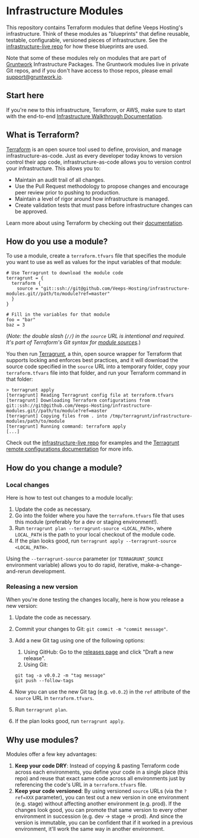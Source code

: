 # Infrastructure Modules

This repository contains Terraform modules that define Veeps Hosting's infrastructure. Think of these modules as 
"blueprints" that define reusable, testable, configurable, versioned pieces of infrastructure. See the 
[infrastructure-live repo](https://github.com/Veeps-Hosting/infrastructure-live) for 
how these blueprints are used.

Note that some of these modules rely on modules that are part of [Gruntwork](http://www.gruntwork.io) Infrastructure 
Packages. The Gruntwork modules live in private Git repos, and if you don't have access to those repos, please email
support@gruntwork.io.



## Start here

If you're new to this infrastructure, Terraform, or AWS, make sure to start with the end-to-end 
[Infrastructure Walkthrough Documentation](https://github.com/Veeps-Hosting/infrastructure-live/tree/master/_docs). 





## What is Terraform?

[Terraform](https://www.terraform.io/) is an open source tool used to define, provision, and manage
infrastructure-as-code. Just as every developer today knows to version control their app code, infrastructure-as-code
allows you to version control your infrastructure. This allows you to:

* Maintain an audit trail of all changes.
* Use the Pull Request methodology to propose changes and encourage peer review prior to pushing to production.
* Maintain a level of rigor around how infrastructure is managed.
* Create validation tests that must pass before infrastructure changes can be approved.

Learn more about using Terraform by checking out their [documentation](https://www.terraform.io/docs/index.html).




## How do you use a module?

To use a module, create a  `terraform.tfvars` file that specifies the module you want to use as well as values for the
input variables of that module:

```hcl
# Use Terragrunt to download the module code
terragrunt = {
  terraform {
    source = "git::ssh://git@github.com/Veeps-Hosting/infrastructure-modules.git//path/to/module?ref=master"
  }
}

# Fill in the variables for that module
foo = "bar"
baz = 3
```

(*Note: the double slash (`//`) in the `source` URL is intentional and required. It's part of Terraform's Git syntax 
for [module sources](https://www.terraform.io/docs/modules/sources.html).*)

You then run [Terragrunt](https://github.com/gruntwork-io/terragrunt), a thin, open source wrapper for Terraform 
that supports locking and enforces best practices, and it will download the source code specified in the `source` URL 
into a temporary folder, copy your `terraform.tfvars` file into that folder, and run your Terraform command in that 
folder: 

```
> terragrunt apply
[terragrunt] Reading Terragrunt config file at terraform.tfvars
[terragrunt] Downloading Terraform configurations from git::ssh://git@github.com/Veeps-Hosting/infrastructure-modules.git//path/to/module?ref=master
[terragrunt] Copying files from . into /tmp/terragrunt/infrastructure-modules/path/to/module
[terragrunt] Running command: terraform apply
[...]
```

Check out the [infrastructure-live repo](https://github.com/Veeps-Hosting/infrastructure-live)
for examples and the [Terragrunt remote configurations 
documentation](https://github.com/gruntwork-io/terragrunt#remote-terraform-configurations) for more info.




## How do you change a module?


### Local changes

Here is how to test out changes to a module locally:

1. Update the code as necessary.
1. Go into the folder where you have the `terraform.tfvars` file that uses this module (preferably for a dev or 
   staging environment!).
1. Run `terragrunt plan --terragrunt-source <LOCAL_PATH>`, where `LOCAL_PATH` is the path to your local checkout of
   the module code. 
1. If the plan looks good, run `terragrunt apply --terragrunt-source <LOCAL_PATH>`.   

Using the `--terragrunt-source` parameter (or `TERRAGRUNT_SOURCE` environment variable) allows you to do rapid, 
iterative, make-a-change-and-rerun development.


### Releasing a new version

When you're done testing the changes locally, here is how you release a new version:

1. Update the code as necessary.
1. Commit your changes to Git: `git commit -m "commit message"`.
1. Add a new Git tag using one of the following options:
    1. Using GitHub: Go to the [releases page](/releases) and click "Draft a new release".
    1. Using Git:

    ```
    git tag -a v0.0.2 -m "tag message"
    git push --follow-tags
    ```
1. Now you can use the new Git tag (e.g. `v0.0.2`) in the `ref` attribute of the `source` URL in `terraform.tfvars`.
1. Run `terragrunt plan`.
1. If the plan looks good, run `terragrunt apply`.   




## Why use modules?

Modules offer a few key advantages:

1. **Keep your code DRY**: Instead of copying & pasting Terraform code across each environments, you define your code 
   in a single place (this repo) and reuse that exact same code across all environments just by referencing the
   code's URL in a `terraform.tfvars` file. 
1. **Keep your code versioned**: By using versioned `source` URLs (via the `?ref=XXX` parameter), you can test out a 
   new version in one environment (e.g. stage) without affecting another environment (e.g. prod). If the changes look
   good, you can promote that same version to every other environment in succession (e.g. dev -> stage -> prod). And
   since the version is immutable, you can be confident that if it worked in a previous environment, it'll work the
   same way in another environment.
   
